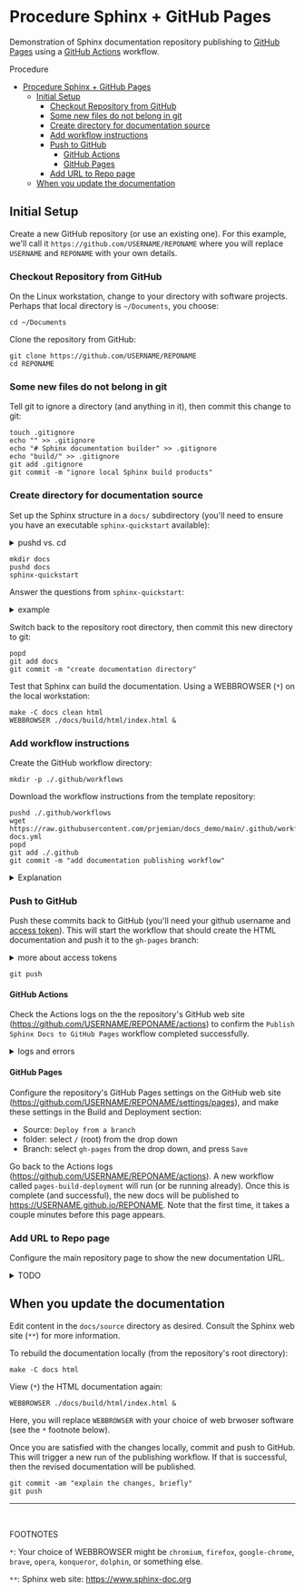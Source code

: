 # Procedure Sphinx + GitHub Pages

Demonstration of Sphinx documentation repository publishing to [GitHub
Pages](https://pages.github.com/) using a [GitHub
Actions](https://github.com/features/actions) workflow.

Procedure

- [Procedure Sphinx + GitHub Pages](#procedure-sphinx--github-pages)
  - [Initial Setup](#initial-setup)
    - [Checkout Repository from GitHub](#checkout-repository-from-github)
    - [Some new files do not belong in git](#some-new-files-do-not-belong-in-git)
    - [Create directory for documentation source](#create-directory-for-documentation-source)
    - [Add workflow instructions](#add-workflow-instructions)
    - [Push to GitHub](#push-to-github)
      - [GitHub Actions](#github-actions)
      - [GitHub Pages](#github-pages)
    - [Add URL to Repo page](#add-url-to-repo-page)
  - [When you update the documentation](#when-you-update-the-documentation)

## Initial Setup

Create a new GitHub repository (or use an existing one).
For this example, we'll call it `https://github.com/USERNAME/REPONAME`
where you will replace `USERNAME` and `REPONAME` with your
own details.

### Checkout Repository from GitHub

On the Linux workstation, change to your directory with software
projects. Perhaps that local directory is `~/Documents`, you choose:

    cd ~/Documents

Clone the repository from GitHub:

    git clone https://github.com/USERNAME/REPONAME
    cd REPONAME

### Some new files do not belong in git

Tell git to ignore a directory (and anything in it), then commit this change to
git:

    touch .gitignore
    echo "" >> .gitignore
    echo "# Sphinx documentation builder" >> .gitignore
    echo "build/" >> .gitignore
    git add .gitignore
    git commit -m "ignore local Sphinx build products"

### Create directory for documentation source

Set up the Sphinx structure in a `docs/` subdirectory (you'll need to ensure you have an executable `sphinx-quickstart` available):

<details>
<summary>pushd vs. cd</summary>
Here, we use `pushd` to change directories, since later, `popd` will remember
the directory where we started.  Think of `pushd` and `popd` as a smart
implementation of `cd` that remembers.
</details>

    mkdir docs
    pushd docs
    sphinx-quickstart

Answer the questions from `sphinx-quickstart`:

<details>
<summary>example</summary>
<code>sphinx-quickstart</code> is a <em>question and answer</em> process that configures your documentation
with details specific to your project.  The results are stored in the
<code>source/conf.py</code> and <code>index.rst</code> files.
They can be changed by you as you choose.

    Welcome to the Sphinx 5.1.1 quickstart utility.

    Please enter values for the following settings (just press Enter to
    accept a default value, if one is given in brackets).

    Selected root path: .

    You have two options for placing the build directory for Sphinx output.
    Either, you use a directory "_build" within the root path, or you separate
    "source" and "build" directories within the root path.
    > Separate source and build directories (y/n) [n]: y

    The project name will occur in several places in the built documentation.
    > Project name: Documentation Repository
    > Author name(s): Pete Jemian
    > Project release []: 0.0.1

    If the documents are to be written in a language other than English,
    you can select a language here by its language code. Sphinx will then
    translate text that it generates into that language.

    For a list of supported codes, see
    https://www.sphinx-doc.org/en/master/usage/configuration.html#confval-language.
    > Project language [en]:

    Creating file ~/Documents/REPONAME/docs/source/conf.py.
    Creating file ~/Documents/REPONAME/docs/source/index.rst.
    Creating file ~/Documents/REPONAME/docs/Makefile.
    Creating file ~/Documents/REPONAME/docs/make.bat.

    Finished: An initial directory structure has been created.

    You should now populate your master file ~/Documents/REPONAME/docs/source/index.rst and create other documentation
    source files. Use the Makefile to build the docs, like so:
       make builder
    where "builder" is one of the supported builders, e.g. html, latex or linkcheck.
</details>

Switch back to the repository root directory, then commit this new directory to git:

    popd
    git add docs
    git commit -m "create documentation directory"

Test that Sphinx can build the documentation. Using a WEBBROWSER (`*`) on
the local workstation:

    make -C docs clean html
    WEBBROWSER ./docs/build/html/index.html &

### Add workflow instructions

Create the GitHub workflow directory:

    mkdir -p ./.github/workflows

Download the workflow instructions from the template repository:

    pushd ./.github/workflows
    wget https://raw.githubusercontent.com/prjemian/docs_demo/main/.github/workflows/publish-docs.yml
    popd
    git add ./.github
    git commit -m "add documentation publishing workflow"

<details>
<summary>Explanation</summary>
TODO: Explain the workflow
</details>

### Push to GitHub

Push these commits back to GitHub (you\'ll need your github username and [access token](https://docs.github.com/en/authentication/keeping-your-account-and-data-secure/creating-a-personal-access-token)). This will start the workflow that should create
the HTML documentation and push it to the `gh-pages` branch:

<details>
<summary>more about access tokens</summary>
Instead of passwords, GitHub now requires remote users to setup and use a <em>personal access token</em> for authentication during <code>git push</code> and others steps that require credentials.

A web search for <em>GitHub personal access token</em> should return many links to help on this.  One such link, https://www.howtogeek.com/devops/how-to-set-up-https-personal-access-tokens-for-github-authentication/, provides a good explanation about this PAT and how to manage it locally.

CAUTION: Do <b color="red">NOT</b> put the token in any file that will push it to GitHub.  This would publish your credentials for any hacker anywhere to take over your GitHub account!

But ..., we've all done something like that at one time or another.  Or committed a really big file that should not remain in the repository.

<b>Q</b>: How to remove such a push from the repo entirely (not just undo in later commit)?

<b>A</b>: Web search for <em>git revert commit</em>.  One link: https://www.theserverside.com/tutorial/How-to-git-revert-a-commit-A-simple-undo-changes-example
</details>

    git push


#### GitHub Actions

Check the Actions logs on the the repository\'s GitHub web site
(<https://github.com/USERNAME/REPONAME/actions>) to confirm the
`Publish Sphinx Docs to GitHub Pages` workflow completed successfully.

<details>
<summary>logs and errors</summary>
TODO: Explain about errors in the Actions and how to diagnose
What could go wrong?  Not likely to be your source code if you built it locally.
More likely to be:

- software versions
- missing packages
- YAML file errors
- random brownout in GitHub Actions service

</details>

#### GitHub Pages

Configure the repository\'s GitHub Pages settings on the GitHub web site
(<https://github.com/USERNAME/REPONAME/settings/pages>), and make these
settings in the Build and Deployment section:

- Source: `Deploy from a branch`
- folder: select `/` (root) from the drop down
- Branch: select `gh-pages` from the drop down, and press `Save`

Go back to the Actions logs
(<https://github.com/USERNAME/REPONAME/actions>). A new workflow called
`pages-build-deployment` will run (or be running already). Once this is
complete (and successful), the new docs will be published to
<https://USERNAME.github.io/REPONAME>. Note that the first time, it
takes a couple minutes before this page appears.

### Add URL to Repo page

Configure the main repository page to show the new documentation URL.

<details>
<summary>TODO</summary>
</details>

## When you update the documentation

Edit content in the `docs/source` directory as desired. Consult the
Sphinx web site (`**`) for more information.

To rebuild the documentation locally (from the repository\'s root
directory):

    make -C docs html

View (`*`) the HTML documentation again:

    WEBBROWSER ./docs/build/html/index.html &

Here, you will replace `WEBBROWSER` with your choice of web brwoser software
(see the `*` footnote below).

Once you are satisfied with the changes locally, commit and push to
GitHub. This will trigger a new run of the publishing workflow. If that
is successful, then the revised documentation will be published.

    git commit -am "explain the changes, briefly"
    git push

------

<br />

FOOTNOTES

`*`: Your choice of WEBBROWSER might be `chromium`, `firefox`,
    `google-chrome`, `brave`, `opera`, `konqueror`, `dolphin`, or something else.

`**`: Sphinx web site: <https://www.sphinx-doc.org>
